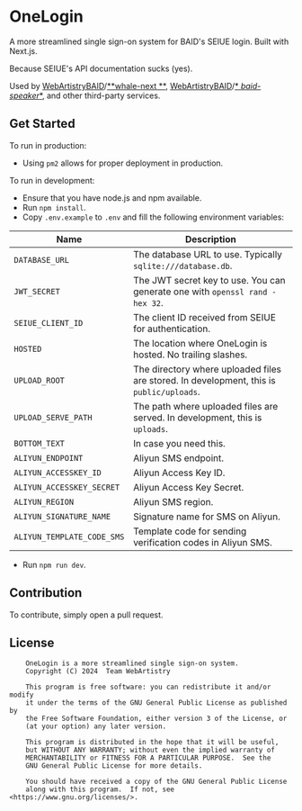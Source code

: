 # OneLogin

A more streamlined single sign-on system for BAID's SEIUE login. Built with Next.js.

Because SEIUE's API documentation sucks (yes).

Used by [WebArtistryBAID](https://github.com/WebArtistryBAID)/[**whale-next
**](https://github.com/WebArtistryBAID/whale-next), [WebArtistryBAID](https://github.com/WebArtistryBAID)/[*
*baid-speaker**](https://github.com/WebArtistryBAID/baid-speaker), and other third-party services.

## Get Started

To run in production:

* Using `pm2` allows for proper deployment in production.

To run in development:

* Ensure that you have node.js and npm available.
* Run `npm install`.
* Copy `.env.example` to `.env` and fill the following environment variables:

| Name                       | Description                                                                              |
|----------------------------|------------------------------------------------------------------------------------------|
| `DATABASE_URL`             | The database URL to use. Typically `sqlite:///database.db`.                              |
| `JWT_SECRET`               | The JWT secret key to use. You can generate one with `openssl rand -hex 32`.             |
| `SEIUE_CLIENT_ID`          | The client ID received from SEIUE for authentication.                                    |
| `HOSTED`                   | The location where OneLogin is hosted. No trailing slashes.                              |
| `UPLOAD_ROOT`              | The directory where uploaded files are stored. In development, this is `public/uploads`. |
| `UPLOAD_SERVE_PATH`        | The path where uploaded files are served. In development, this is `uploads`.             |
| `BOTTOM_TEXT`              | In case you need this.                                                                   |
| `ALIYUN_ENDPOINT`          | Aliyun SMS endpoint.                                                                     |
| `ALIYUN_ACCESSKEY_ID`      | Aliyun Access Key ID.                                                                    |
| `ALIYUN_ACCESSKEY_SECRET`  | Aliyun Access Key Secret.                                                                |
| `ALIYUN_REGION`            | Aliyun SMS region.                                                                       |
| `ALIYUN_SIGNATURE_NAME`    | Signature name for SMS on Aliyun.                                                        |
| `ALIYUN_TEMPLATE_CODE_SMS` | Template code for sending verification codes in Aliyun SMS.                              |

* Run `npm run dev`.

## Contribution

To contribute, simply open a pull request.

## License

```
    OneLogin is a more streamlined single sign-on system.
    Copyright (C) 2024  Team WebArtistry

    This program is free software: you can redistribute it and/or modify
    it under the terms of the GNU General Public License as published by
    the Free Software Foundation, either version 3 of the License, or
    (at your option) any later version.

    This program is distributed in the hope that it will be useful,
    but WITHOUT ANY WARRANTY; without even the implied warranty of
    MERCHANTABILITY or FITNESS FOR A PARTICULAR PURPOSE.  See the
    GNU General Public License for more details.

    You should have received a copy of the GNU General Public License
    along with this program.  If not, see <https://www.gnu.org/licenses/>.
```
